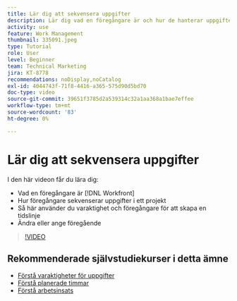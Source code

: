 ```yaml
---
title: Lär dig att sekvensera uppgifter
description: Lär dig vad en föregångare är och hur de hanterar uppgifter i ett projekt. Lär dig sedan att använda varaktighet och föregångare för att skapa en tidslinje.
activity: use
feature: Work Management
thumbnail: 335091.jpeg
type: Tutorial
role: User
level: Beginner
team: Technical Marketing
jira: KT-8778
recommendations: noDisplay,noCatalog
exl-id: 4044743f-71f8-4416-a365-575d90d5bd70
doc-type: video
source-git-commit: 39651f3785d2a539314c32a1aa368a1bae7effee
workflow-type: tm+mt
source-wordcount: '83'
ht-degree: 0%

---
```


# Lär dig att sekvensera uppgifter

I den här videon får du lära dig:

* Vad en föregångare är [!DNL  Workfront]
* Hur föregångare sekvenserar uppgifter i ett projekt
* Så här använder du varaktighet och föregångare för att skapa en tidslinje
* Ändra eller ange föregående

>[!VIDEO](https://video.tv.adobe.com/v/335091/?quality=12&learn=on)

<!---
Learn more urls
There's a lot more you can learn about predecessors, such as dependency type and lag. [!DNL Workfront] recommends getting the basics down first, then pulling those other features into your project planning. If you're curious, here are some articles about additional functionality.
Overview of task predecessors
Create predecessor relationships by chaining tasks
Creating a predecessor relationship on the task list
Overview of lag types
Overview of task dependency types
--->

## Rekommenderade självstudiekurser i detta ämne

* [Förstå varaktigheter för uppgifter](https://experienceleague.adobe.com/en/docs/workfront-learn/tutorials-workfront/manage-work/tasks/understand-task-durations)
* [Förstå planerade timmar](https://experienceleague.adobe.com/en/docs/workfront-learn/tutorials-workfront/manage-work/tasks/understand-planned-hours)
* [Förstå arbetsinsats](https://experienceleague.adobe.com/en/docs/workfront-learn/tutorials-workfront/manage-work/tasks/understand-work-effort)


